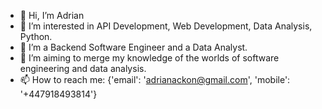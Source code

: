 - 👋 Hi, I’m Adrian
- 👀 I’m interested in API Development, Web Development, Data Analysis, Python.
- 🌱 I’m a Backend Software Engineer and a Data Analyst.
- 💞️ I’m aiming to merge my knowledge of the worlds of software engineering and data analysis.
- 📫 How to reach me: {'email': 'adrianackon@gmail.com', 'mobile': '+447918493814'} 

<!---
akackon/akackon is a ✨ special ✨ repository because its `README.md` (this file) appears on your GitHub profile.
You can click the Preview link to take a look at your changes.
--->
